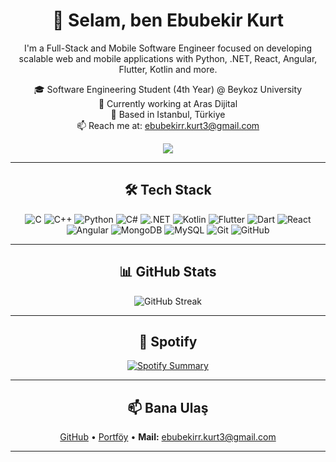 <div align="center">

# 👋 Selam, ben Ebubekir Kurt

I'm a Full-Stack and Mobile Software Engineer focused on developing scalable web and mobile applications with Python, .NET, React, Angular, Flutter, Kotlin and more.

🎓 Software Engineering Student (4th Year) @ Beykoz University  
🏢 Currently working at Aras Dijital  
📍 Based in Istanbul, Türkiye  
📫 Reach me at: ebubekirr.kurt3@gmail.com  

![](https://media3.giphy.com/media/v1.Y2lkPTc5MGI3NjExMmhkNDE0Y3I1NWxxMmhmdnV5dHRhM2hsNW1ydnJweXF2NG10ZmZ4YiZlcD12MV9pbnRlcm5hbF9naWZfYnlfaWQmY3Q9Zw/cbG9wtoO8QScw/giphy.gif)

---

## 🛠 Tech Stack

![C](https://img.shields.io/badge/-C-00599C?style=flat&logo=c&logoColor=white)
![C++](https://img.shields.io/badge/-C++-00599C?style=flat&logo=cplusplus&logoColor=white)
![Python](https://img.shields.io/badge/-Python-3776AB?style=flat&logo=python&logoColor=white)
![C#](https://img.shields.io/badge/-C%23-239120?style=flat&logo=c-sharp&logoColor=white)
![.NET](https://img.shields.io/badge/-.NET-512BD4?style=flat&logo=dotnet&logoColor=white)
![Kotlin](https://img.shields.io/badge/-Kotlin-7F52FF?style=flat&logo=kotlin&logoColor=white)
![Flutter](https://img.shields.io/badge/-Flutter-02569B?style=flat&logo=flutter&logoColor=white)
![Dart](https://img.shields.io/badge/-Dart-0175C2?style=flat&logo=dart&logoColor=white)
![React](https://img.shields.io/badge/-React-61DAFB?style=flat&logo=react&logoColor=white)
![Angular](https://img.shields.io/badge/-Angular-DD0031?style=flat&logo=angular&logoColor=white)
![MongoDB](https://img.shields.io/badge/-MongoDB-47A248?style=flat&logo=mongodb&logoColor=white)
![MySQL](https://img.shields.io/badge/-MySQL-4479A1?style=flat&logo=mysql&logoColor=white)
![Git](https://img.shields.io/badge/-Git-F05032?style=flat&logo=git&logoColor=white)
![GitHub](https://img.shields.io/badge/-GitHub-181717?style=flat&logo=github&logoColor=white)


---

## 📊 GitHub Stats
 
![GitHub Streak](https://github-readme-streak-stats.herokuapp.com/?user=EbubekirKurt&theme=tokyonight)  

---

## 🎵 Spotify


[![Spotify Summary](https://spotify-for-readme-pi.vercel.app/api/spotify/75t8k47nx479x5f2ju85wl758)](https://open.spotify.com/user/75t8k47nx479x5f2ju85wl758)
            
---

## 📫 Bana Ulaş

[GitHub](https://github.com/EbubekirKurt) • [Portföy](https://ebubekirkurt.w3spaces.com/index.html) • **Mail:** ebubekirr.kurt3@gmail.com  

---

</div>
